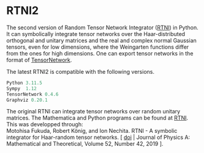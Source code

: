 # RTNI2
The second version of Random Tensor Network Integrator ([RTNI](https://motohisafukuda.github.io/RTNI/)) in Python. It can symbolically integrate tensor networks over the Haar-distributed orthogonal and unitary matrices and the real and complex normal Gaussian tensors, even for low dimensions, where the Weingarten functions differ from the ones for high dimensions. One can export tensor networks in the format of [TensorNetwork](https://github.com/google/TensorNetwork).

The latest RTNI2 is compatible with the following versions.
```python
Python 3.11.5
Sympy  1.12
TensorNetwork 0.4.6
Graphviz 0.20.1
```

The original RTNI can integrate tensor networks over random unitary matrices. The Mathematica and Python programs can be found at
[RTNI](https://motohisafukuda.github.io/RTNI/).
This was developped through:<br>
Motohisa Fukuda, Robert König, and Ion Nechita. RTNI - A symbolic integrator for Haar-random tensor networks. \[ [doi](https://doi.org/10.1088/1751-8121/ab434b) | Journal of Physics A: Mathematical and Theoretical, Volume 52, Number 42, 2019 \].
